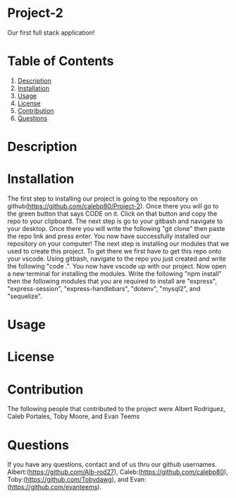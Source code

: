 # Project-2
Our first full stack application! 

# Table of Contents
  1. [Description](#description)
  2. [Installation](#installation)
  3. [Usage](#usage)
  4. [License](#license)
  5. [Contribution](#contribution)
  6. [Questions](#questions)

# Description



# Installation
The first step to installing our project is going to the repository on github(https://github.com/calebp80/Project-2). Once there you will go to the green button that says CODE on it. Click on that button and copy the repo to your clipboard.
The next step is go to your gitbash and navigate to your desktop. Once there you will write the following "git clone" then paste the repo link and press enter. You now have successfully installed our repository on your computer! 
The next step is installing our modules that we used to create this project. To get there we first have to get this repo onto your vscode. Using gitbash, navigate to the repo you just created and write the following "code .". You now have vscode up with our project. Now open a new terminal for installing the modules. Write the following "npm install" then the following modules that you are required to install are "express", "express-session", "express-handlebars", "dotenv", "mysql2", and "sequelize".


# Usage



# License



# Contribution
The following people that contributed to the project were Albert Rodriguez, Caleb Portales, Toby Moore, and Evan Teems


# Questions
If you have any questions, contact and of us thru our github usernames. Albert:(https://github.com/Alb-rod27), Caleb:(https://github.com/calebp80), Toby:(https://github.com/Tobydawg), and Evan:(https://github.com/evanteems).
